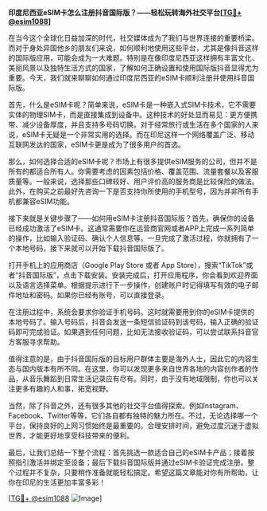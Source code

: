 **印度尼西亚eSIM卡怎么注册抖音国际版？——轻松玩转海外社交平台[[TG💪+ @esim1088](https://t.me/s/esim1088)]**

在当今这个全球化日益加深的时代，社交媒体成为了我们与世界连接的重要桥梁。而对于身处异国他乡的朋友们来说，如何顺利地使用这些平台，尤其是像抖音这样的国际版应用，可能会成为一大难题。特别是在像印度尼西亚这样拥有丰富文化、美丽风景以及独特生活方式的国家，了解如何正确设置和使用国际版抖音显得尤为重要。今天，我们就来聊聊如何通过印度尼西亚的eSIM卡顺利注册并使用抖音国际版。

首先，什么是eSIM卡呢？简单来说，eSIM卡是一种嵌入式SIM卡技术，它不需要实体的物理SIM卡，而是直接集成到设备中。这种技术的好处显而易见：更方便携带、减少设备厚度，并且支持多号码切换。对于经常旅行或生活在多个国家的人来说，eSIM卡无疑是一个非常实用的选择。而在印尼这样一个网络覆盖广泛、移动互联网发达的国家，eSIM卡更是成为了很多用户的首选。

那么，如何选择合适的eSIM卡呢？市场上有很多提供eSIM服务的公司，但并不是所有的都适合所有人。你需要考虑的因素包括价格、覆盖范围、流量套餐以及客服质量等。一般来说，选择那些口碑较好、用户评价高的服务商是比较保险的做法。此外，在购买之前最好先咨询一下是否支持你所使用的手机型号，因为并非所有手机都兼容eSIM功能。

接下来就是关键步骤了——如何用eSIM卡注册抖音国际版？首先，确保你的设备已经成功激活了eSIM卡。这通常需要你在运营商官网或者APP上完成一系列简单的操作，比如输入验证码、确认个人信息等。一旦完成了激活过程，你就拥有了一个本地号码，接下来就可以开始下载抖音国际版了。

打开手机上的应用商店（Google Play Store 或者 App Store），搜索“TikTok”或者“抖音国际版”，点击下载安装。安装完成后，打开应用程序，你会看到欢迎界面以及语言选择菜单。根据提示进行下一步操作，创建账户时记得填写有效的电子邮件地址和密码。如果你已经有账号，可以直接登录。

在注册过程中，系统会要求你验证手机号码。这时就需要用到你的eSIM卡提供的本地号码了。输入号码后，抖音会发送一条短信验证码到该号码，输入正确的验证码即可完成验证。如果遇到任何问题，比如无法接收验证码，可以尝试联系抖音官方客服寻求帮助。

值得注意的是，由于抖音国际版的目标用户群体主要是海外人士，因此它的内容生态与国内版本有所不同。在这里，你可以发现更多来自世界各地的内容创作者的作品，从音乐舞蹈到日常生活记录应有尽有。同时，由于没有地域限制，你也可以关注更多有趣的人和事，拓宽视野。

当然，除了抖音之外，还有很多其他的社交平台值得探索。例如Instagram、Facebook、Twitter等等，它们各自都有独特的魅力所在。不过，无论选择哪一个平台，保持良好的上网习惯始终是最重要的。合理安排时间，避免过度沉迷于虚拟世界，才能更好地享受科技带来的便利。

最后，让我们总结一下整个流程：首先挑选一款适合自己的eSIM卡产品；接着按照指引激活并绑定至设备；最后下载抖音国际版并通过eSIM卡验证完成注册。整个过程并不复杂，只要稍作准备就能轻松搞定。希望这篇文章能对你有所帮助，让你在印尼的生活更加丰富多彩！

[[TG💪+ @esim1088](https://t.me/s/esim1088) ![Image](https://i.postimg.cc/4NQfJmqS/Snipaste-2025-05-13-00-14-12.png)]